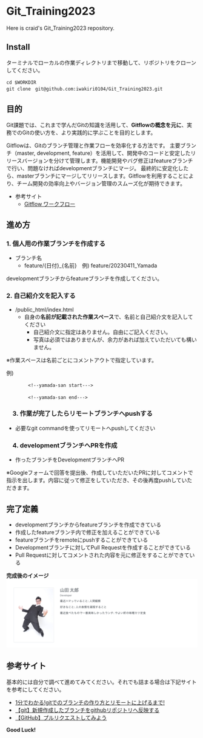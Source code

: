 
# **Git_Training2023**
Here is craid's Git_Training2023 repository.

## **Install**
ターミナルでローカルの作業ディレクトリまで移動して、リポジトリをクローンしてください。
```
cd $WORKDIR
git clone　git@github.com:iwakiri0104/Git_Training2023.git
```

## **目的**
Git課題では、これまで学んだGitの知識を活用して、**Gitflowの概念を元に**、実務でのGitの使い方を、より実践的に学ぶことを目的とします。

Gitflowは、Gitのブランチ管理と作業フローを効率化する方法です。
主要ブランチ（master, development, feature）を活用して、開発中のコードと安定したリリースバージョンを分けて管理します。機能開発やバグ修正はfeatureブランチで行い、問題なければdevelopmentブランチにマージ。
最終的に安定化したら、masterブランチにマージしてリリースします。Gitflowを利用することにより、チーム開発の効率向上やバージョン管理のスムーズ化が期待できます。


- 参考サイト
    - [Gitflow ワークフロー](https://www.atlassian.com/ja/git/tutorials/comparing-workflows/gitflow-workflow)

## **進め方**
### 1. 個人用の作業ブランチを作成する

- ブランチ名
    - feature/{日付}_{名前}　例) feature/20230411_Yamada

developmentブランチからfeatureブランチを作成してください。
  　
  
### 2. 自己紹介文を記入する
- /public_html/index.html
  - 自身の**名前が記載された作業スペース**で、名前と自己紹介文を記入してください
    - 自己紹介文に指定はありません。自由にご記入ください。
    - 写真は必須ではありませんが、余力があれば加えていただいても構いません。


※作業スペースは名前ごとにコメントアウトで指定しています。

例)
```
        <!--yamada-san start--->

        <!--yamada-san end--->
```


### 　3. 作業が完了したらリモートブランチへpushする
- 必要なgit commandを使ってリモートへpushしてください

### 　4. developmentブランチへPRを作成
- 作ったブランチをDevelopmentブランチへPR

※Googleフォームで回答を提出後、作成していただいたPRに対してコメントで指示を出します。内容に従って修正をしていただき、その後再度pushしていただきます。


## **完了定義**
- developmentブランチからfeatureブランチを作成できている
- 作成したfeatureブランチ内で修正を加えることができている
- featureブランチをremoteにpushすることができている
- Developmentブランチに対してPull Requestを作成することができている
- Pull Requestに対してコメントされた内容を元に修正をすることができている

**完成後のイメージ**
![完了後のイメージ](public_html/assets/imgs/sample.png "完了後のイメージ")

## **参考サイト**
基本的には自分で調べて進めてみてください。それでも詰まる場合は下記サイトを参考にしてください。

- [1分でわかる!gitでのブランチの作り方とリモートに上げるまで!](https://www.atlassian.com/ja/git/tutorials/comparing-workflows/gitflow-workflow)
- [【git】新規作成したブランチをgithubリポジトリへ反映する](https://pointsandlines.jp/env-tool/git-new-branch)
- [【GitHub】プルリクエストしてみよう](https://futureys.tokyo/lets-create-pull-request-on-github/)

**Good Luck!**